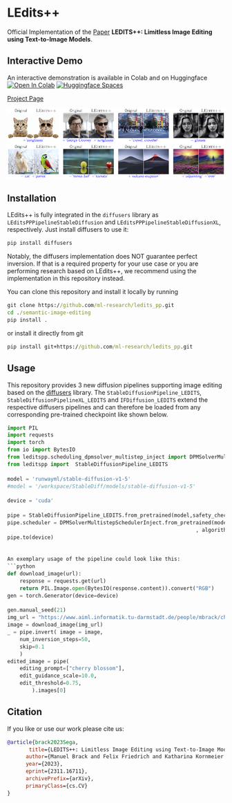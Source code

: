 # LEdits++

Official Implementation of the [Paper](https://arxiv.org/abs/2311.16711) **LEDITS++: Limitless Image Editing using Text-to-Image Models**. 


## Interactive Demo
An interactive demonstration is available in Colab and on Huggingface [![Open In Colab](https://colab.research.google.com/assets/colab-badge.svg)](https://colab.research.google.com/github/ml-research/ledits_pp/blob/main/examples/LEdits.ipynb) [![Huggingface Spaces](https://img.shields.io/badge/%F0%9F%A4%97%20Hugging%20Face-Spaces-blue)](https://huggingface.co/spaces/editing-images/ledtisplusplus)

[Project Page](https://leditsplusplus-project.static.hf.space/index.html)

![Examples](./examples/teaser.png)

## Installation
LEdits++ is fully integrated in the ```diffusers``` library as ```LEditsPPPipelineStableDiffusion``` and ```LEditsPPPipelineStableDiffusionXL```, respectively. Just install diffusers to use it:

```cmd
pip install diffusers
```

Notably, the diffusers implementation does NOT guarantee perfect inversion. If that is a required property for your use case or you are performing research based on LEdits++, we recommend using the implementation in this repository instead.

You can clone this repository and install it locally by running

```cmd
git clone https://github.com/ml-research/ledits_pp.git
cd ./semantic-image-editing
pip install .
```
or install it directly from git
```cmd
pip install git+https://github.com/ml-research/ledits_pp.git
```

## Usage
This repository provides 3 new diffusion pipelines supporting image editing based on the [diffusers](https://github.com/huggingface/diffusers) library.
The ```StableDiffusionPipeline_LEDITS```, ```StableDiffusionPipelineXL_LEDITS``` and ```IFDiffusion_LEDITS``` extend the respective diffusers pipelines and can therefore be loaded from any corresponding pre-trained checkpoint like shown below.




```python
import PIL
import requests
import torch
from io import BytesIO
from leditspp.scheduling_dpmsolver_multistep_inject import DPMSolverMultistepSchedulerInject
from leditspp import  StableDiffusionPipeline_LEDITS

model = 'runwayml/stable-diffusion-v1-5'
#model = '/workspace/StableDiff/models/stable-diffusion-v1-5'

device = 'cuda'

pipe = StableDiffusionPipeline_LEDITS.from_pretrained(model,safety_checker = None,)
pipe.scheduler = DPMSolverMultistepSchedulerInject.from_pretrained(model, subfolder="scheduler"
                                                             , algorithm_type="sde-dpmsolver++", solver_order=2)
pipe.to(device)


An exemplary usage of the pipeline could look like this:
```python
def download_image(url):
    response = requests.get(url)
    return PIL.Image.open(BytesIO(response.content)).convert("RGB")
gen = torch.Generator(device=device)

gen.manual_seed(21)
img_url = "https://www.aiml.informatik.tu-darmstadt.de/people/mbrack/cherry_blossom.png"
image = download_image(img_url)
_ = pipe.invert( image = image,
    num_inversion_steps=50,
    skip=0.1
    )
edited_image = pipe(
    editing_prompt=["cherry blossom"],
    edit_guidance_scale=10.0,
    edit_threshold=0.75,
        ).images[0]
```

## Citation
If you like or use our work please cite us:
```bibtex
@article{brack2023Sega,
       title={LEDITS++: Limitless Image Editing using Text-to-Image Models}, 
      author={Manuel Brack and Felix Friedrich and Katharina Kornmeier and Linoy Tsaban and Patrick Schramowski and Kristian Kersting and Apolinário Passos},
      year={2023},
      eprint={2311.16711},
      archivePrefix={arXiv},
      primaryClass={cs.CV}
}
```

